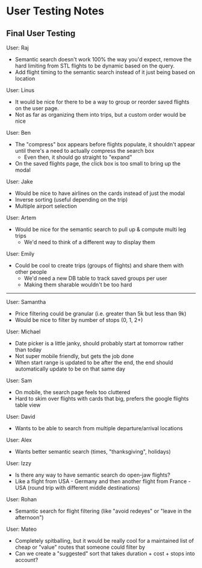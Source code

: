 # User Testing Notes

## Final User Testing


User: Raj
- Semantic search doesn't work 100% the way you'd expect, remove the hard limiting from STL flights to be dynamic based on the query.
- Add flight timing to the semantic search instead of it just being based on location

User: Linus
- It would be nice for there to be a way to group or reorder saved flights on the user page.
- Not as far as organizing them into trips, but a custom order would be nice

User: Ben
- The "compress" box appears before flights populate, it shouldn't appear until there's a need to actually compress the search box
  - Even then, it should go straight to "expand"
- On the saved flights page, the click box is too small to bring up the modal

User: Jake
- Would be nice to have airlines on the cards instead of just the modal
- Inverse sorting (useful depending on the trip)
- Multiple airport selection

User: Artem
- Would be nice for the semantic search to pull up & compute multi leg trips
  - We'd need to think of a different way to display them

User: Emily
- Could be cool to create trips (groups of flights) and share them with other people
  - We'd need a new DB table to track saved groups per user
  - Making them sharable wouldn't be too hard

---
User: Samantha
- Price filtering could be granular (i.e. greater than 5k but less than 9k)
- Would be nice to filter by number of stops (0, 1, 2+)

User: Michael
- Date picker is a little janky, should probably start at tomorrow rather than today
- Not super mobile friendly, but gets the job done
- When start range is updated to be after the end, the end should automatically update to be on that same day

User: Sam
- On mobile, the search page feels too cluttered
- Hard to skim over flights with cards that big, prefers the google flights table view

User: David
- Wants to be able to search from multiple departure/arrival locations

User: Alex
- Wants better semantic search (times, "thanksgiving", holidays)

User: Izzy
- Is there any way to have semantic search do open-jaw flights?
- Like a flight from USA - Germany and then another flight from France - USA (round trip with different middle destinations)

User: Rohan
- Semantic search for flight filtering (like "avoid redeyes" or "leave in the afternoon")

User: Mateo
- Completely spitballing, but it would be really cool for a maintained list of cheap or "value" routes that someone could filter by
- Can we create a "suggested" sort that takes duration + cost + stops into account?
